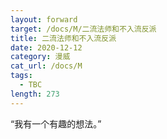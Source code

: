 ```yaml
---
layout: forward
target: /docs/M/二流法师和不入流反派
title: 二流法师和不入流反派
date: 2020-12-12
category: 漫威
cat_url: /docs/M
tags: 
  - TBC
length: 273
---
```


“我有一个有趣的想法。”
